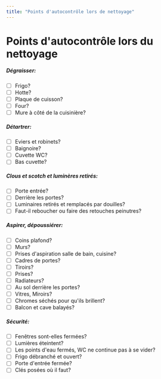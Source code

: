```yaml
---
title: "Points d'autocontrôle lors de nettoyage"
---
```


# Points d'autocontrôle lors du nettoyage
##### Dégraisser:
- [ ] Frigo?
- [ ] Hotte?
- [ ] Plaque de cuisson?
- [ ] Four?
- [ ] Mure à côté de la cuisinière?
##### Détartrer:
- [ ] Eviers et robinets?
- [ ] Baignoire?
- [ ] Cuvette WC?
- [ ] Bas cuvette?
##### Clous et scotch et luminères retirés:
- [ ] Porte entrée?
- [ ] Derrière les portes?
- [ ] Luminaires retirés et remplacés par douilles?
- [ ] Faut-il reboucher ou faire des retouches peinutres?
##### Aspirer, dépoussiérer:
- [ ] Coins plafond?
- [ ] Murs?
- [ ] Prises d'aspiration salle de bain, cuisine?
- [ ] Cadres de portes?
- [ ] Tiroirs?
- [ ] Prises?
- [ ] Radiateurs?
- [ ] Au sol derrière les portes?
- [ ] Vitres, Miroirs?
- [ ] Chromes séchés pour qu'ils brillent?
- [ ] Balcon et cave balayés?
##### Sécurité:
- [ ] Fenêtres sont-elles fermées?
- [ ] Lumières éteintent?
- [ ] Les points d'eau fermés, WC ne continue pas à se vider?
- [ ] Frigo débranché et ouvert?
- [ ] Porte d'entrée fermée?
- [ ] Clés posées où il faut?